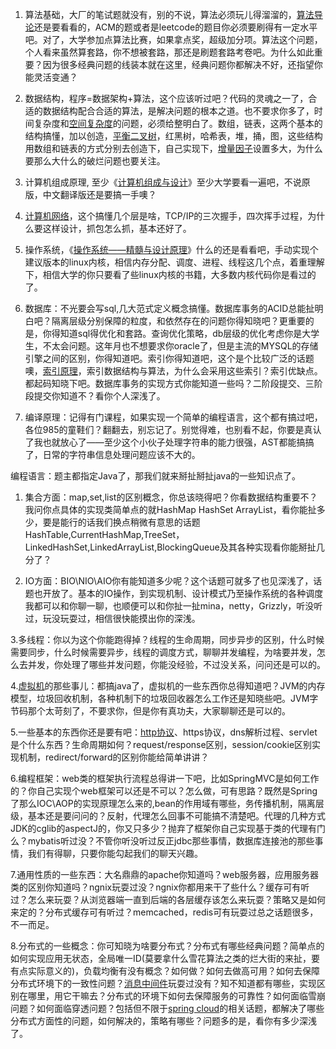 1. 算法基础，大厂的笔试题就没有，别的不说，算法必须玩儿得溜溜的，[算法导论](https://www.zhihu.com/search?q=%E7%AE%97%E6%B3%95%E5%AF%BC%E8%AE%BA&search_source=Entity&hybrid_search_source=Entity&hybrid_search_extra=%7B%22sourceType%22%3A%22answer%22%2C%22sourceId%22%3A1318777850%7D)还是要看看的，ACM的题或者是leetcode的题目你必须要刷得有一定水平吧。对了，大学参加点算法比赛，如果拿点奖，超级加分项。算法这个问题，个人看来虽然算套路，你不想被套路，那还是刷题套路考卷吧。为什么如此重要？因为很多经典问题的线装本就在这里，经典问题你都解决不好，还指望你能灵活变通？

2. 数据结构，程序=数据架构+算法，这个应该听过吧？代码的灵魂之一了，合适的数据结构配合合适的算法，是解决问题的根本之道。也不要求你多了，时间复杂度和[空间复杂度](https://www.zhihu.com/search?q=%E7%A9%BA%E9%97%B4%E5%A4%8D%E6%9D%82%E5%BA%A6&search_source=Entity&hybrid_search_source=Entity&hybrid_search_extra=%7B%22sourceType%22%3A%22answer%22%2C%22sourceId%22%3A1318777850%7D)的问题，必须给整明白了。数组，链表，这两个基本的结构搞懂，加以创造，[平衡二叉树](https://www.zhihu.com/search?q=%E5%B9%B3%E8%A1%A1%E4%BA%8C%E5%8F%89%E6%A0%91&search_source=Entity&hybrid_search_source=Entity&hybrid_search_extra=%7B%22sourceType%22%3A%22answer%22%2C%22sourceId%22%3A1318777850%7D)，红黑树，哈希表，堆，捅，图，这些结构用数组和链表的方式分别去创造下，自己实现下，[增量因子](https://www.zhihu.com/search?q=%E5%A2%9E%E9%87%8F%E5%9B%A0%E5%AD%90&search_source=Entity&hybrid_search_source=Entity&hybrid_search_extra=%7B%22sourceType%22%3A%22answer%22%2C%22sourceId%22%3A1318777850%7D)设置多大，为什么要那么大什么的破烂问题也要关注。

3. 计算机组成原理, 至少《[计算机组成与设计](https://www.zhihu.com/search?q=%E8%AE%A1%E7%AE%97%E6%9C%BA%E7%BB%84%E6%88%90%E4%B8%8E%E8%AE%BE%E8%AE%A1&search_source=Entity&hybrid_search_source=Entity&hybrid_search_extra=%7B%22sourceType%22%3A%22answer%22%2C%22sourceId%22%3A1318777850%7D)》至少大学要看一遍吧，不说原版，中文翻译版还是要搞一手噢？

4. [计算机网络](https://www.zhihu.com/search?q=%E8%AE%A1%E7%AE%97%E6%9C%BA%E7%BD%91%E7%BB%9C&search_source=Entity&hybrid_search_source=Entity&hybrid_search_extra=%7B%22sourceType%22%3A%22answer%22%2C%22sourceId%22%3A1318777850%7D)，这个搞懂几个层是啥，TCP/IP的三次握手，四次挥手过程，为什么要这样设计，抓包怎么抓，基本还好了。

5. 操作系统，《[操作系统――精髓与设计原理](https://www.zhihu.com/search?q=%E6%93%8D%E4%BD%9C%E7%B3%BB%E7%BB%9F%E2%80%95%E2%80%95%E7%B2%BE%E9%AB%93%E4%B8%8E%E8%AE%BE%E8%AE%A1%E5%8E%9F%E7%90%86&search_source=Entity&hybrid_search_source=Entity&hybrid_search_extra=%7B%22sourceType%22%3A%22answer%22%2C%22sourceId%22%3A1318777850%7D)》什么的还是看看吧，手动实现个建议版本的linux内核，相信内存分配、调度、进程、线程这几个点，着重理解下，相信大学的你只要看了些linux内核的书籍，大多数内核代码你是看过的了。

6. 数据库：不光要会写sql,几大范式定义概念搞懂。数据库事务的ACID总能扯明白吧？隔离层级分别保障的粒度，和依然存在的问题你得知晓吧？更重要的是，你得知道sql得优化和套路。查询优化策略，db层级的优化考虑你是大学生，不太会问题。这年月也不想要求你oracle了，但是主流的MYSQL的存储引擎之间的区别，你得知道吧。索引你得知道吧，这个是个比较广泛的话题噢，[索引原理](https://www.zhihu.com/search?q=%E7%B4%A2%E5%BC%95%E5%8E%9F%E7%90%86&search_source=Entity&hybrid_search_source=Entity&hybrid_search_extra=%7B%22sourceType%22%3A%22answer%22%2C%22sourceId%22%3A1318777850%7D)，索引数据结构与算法，为什么会采用这些索引？索引优缺点。都起码知晓下吧。数据库事务的实现方式你能知道一些吗？二阶段提交、三阶段提交你知道不？看你个人深浅了。

7. 编译原理：记得有门课程，如果实现一个简单的编程语言，这个都有搞过吧，各位985的童鞋们？翻翻去，别忘记了。别觉得难，也别看不起，你要是真认了我也就放心了——至少这个小伙子处理字符串的能力很强，AST都能搞搞了，日常的字符串信息处理问题应该不大的。

编程语言：题主都指定Java了，那我们就来掰扯掰扯java的一些知识点了。

1. 集合方面：map,set,list的区别概念，你总该晓得吧？你看数据结构重要不？我问你点具体的实现类简单点的就HashMap HashSet ArrayList，看你能扯多少，要是能行的话我们换点稍微有意思的话题HashTable,CurrentHashMap,TreeSet，LinkedHashSet,LinkedArrayList,BlockingQueue及其各种实现看你能掰扯几分了？

2. IO方面：BIO\NIO\AIO你有能知道多少呢？这个话题可就多了也见深浅了，话题也开放了。基本的IO操作，到实现机制、设计模式乃至操作系统的各种调度我都可以和你聊一聊，也顺便可以和你扯一扯mina，netty，Grizzly，听没听过，玩没玩耍过，相信很快能摸出你的深浅。

3.多线程：你以为这个你能跑得掉？线程的生命周期，同步异步的区别，什么时候需要同步，什么时候需要异步，线程的调度方式，聊聊并发编程，为啥要并发，怎么去并发，你处理了哪些并发问题，你能没经验，不过没关系，问问还是可以的。

4.[虚拟机](https://www.zhihu.com/search?q=%E8%99%9A%E6%8B%9F%E6%9C%BA&search_source=Entity&hybrid_search_source=Entity&hybrid_search_extra=%7B%22sourceType%22%3A%22answer%22%2C%22sourceId%22%3A1318777850%7D)的那些事儿：都搞java了，虚拟机的一些东西你总得知道吧？JVM的内存模型，垃圾回收机制，各种机制下的垃圾回收器怎么工作还是知晓些吧。JVM字节码那个太苛刻了，不要求你，但是你有真功夫，大家聊聊还是可以的。

5.一些基本的东西你还是要有吧：[http协议](https://www.zhihu.com/search?q=http%E5%8D%8F%E8%AE%AE&search_source=Entity&hybrid_search_source=Entity&hybrid_search_extra=%7B%22sourceType%22%3A%22answer%22%2C%22sourceId%22%3A1318777850%7D)、https协议，dns解析过程、servlet是个什么东西？生命周期如何？request/response区别，session/cookie区别实现机制，redirect/forward的区别你能给简单讲讲？

6.编程框架：web类的框架执行流程总得讲一下吧，比如SpringMVC是如何工作的？你自己实现个web框架可以还是不可以？怎么做，可有思路？既然是Spring了那么IOC\AOP的实现原理怎么来的,bean的作用域有哪些，务传播机制，隔离层级，基本还是要问问的？反射，代理怎么回事不可能搞不清楚吧。代理的几种方式JDK的cglib的aspectJ的，你又只多少？抛弃了框架你自己实现基于类的代理有门么？mybatis听过没？不管你听没听过反正jdbc那些事情，数据库连接池的那些事情，我们有得聊，只要你能勾起我们的聊天兴趣。

7.通用性质的一些东西：大名鼎鼎的apache你知道吗？web服务器，应用服务器类的区别你知道吗？ngnix玩耍过没？ngnix你都用来干了些什么？缓存可有听过？怎么来玩耍？从浏览器端一直到后端的各层缓存该怎么来玩耍？策略又是如何来定的？分布式缓存可有听过？memcached，redis可有玩耍过总之话题很多，不一而足。

8.分布式的一些概念：你可知晓为啥要分布式？分布式有哪些经典问题？简单点的如何实现应用无状态，全局唯一ID(莫要拿什么雪花算法之类的烂大街的来扯，要有点实际意义的)，负载均衡有没有概念？如何做？如何去做高可用？如何去保障分布式环境下的一致性问题？[消息中间件](https://www.zhihu.com/search?q=%E6%B6%88%E6%81%AF%E4%B8%AD%E9%97%B4%E4%BB%B6&search_source=Entity&hybrid_search_source=Entity&hybrid_search_extra=%7B%22sourceType%22%3A%22answer%22%2C%22sourceId%22%3A1318777850%7D)玩耍过没有？知不知道都有哪些，实现区别在哪里，用它干嘛去？分布式的环境下如何去保障服务的可靠性？如何面临雪崩问题？如何面临穿透问题？包括但不限于[spring cloud](https://www.zhihu.com/search?q=spring+cloud&search_source=Entity&hybrid_search_source=Entity&hybrid_search_extra=%7B%22sourceType%22%3A%22answer%22%2C%22sourceId%22%3A1318777850%7D)的相关话题，都解决了哪些分布式方面性的问题，如何解决的，策略有哪些？问题多的是，看你有多少深浅了。